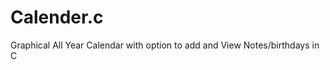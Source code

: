 Calender.c
==========

Graphical All Year Calendar with option to add and View Notes/birthdays in C
